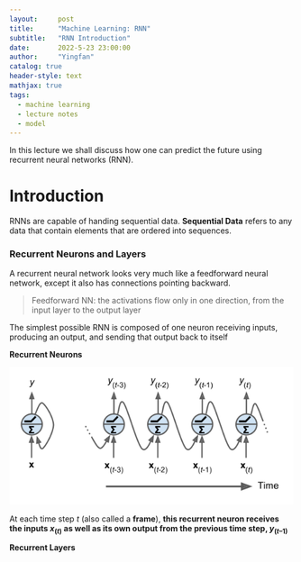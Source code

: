 ```yaml
---
layout:     post
title:      "Machine Learning: RNN"
subtitle:   "RNN Introduction"
date:       2022-5-23 23:00:00
author:     "Yingfan"
catalog: true
header-style: text
mathjax: true
tags:
  - machine learning
  - lecture notes
  - model
---
```


In this lecture we shall discuss how one can predict the future using recurrent neural networks (RNN).

# Introduction

RNNs are capable of handing sequential data. **Sequential Data** refers to any data that contain elements that are ordered into sequences.

### Recurrent Neurons and Layers

A recurrent neural network looks very much like a feedforward neural network, except it also has connections pointing backward.

> Feedforward NN: the activations flow only in one direction, from the input layer to the output layer

The simplest possible RNN is composed of one neuron receiving inputs, producing an output, and sending that output back to itself

**Recurrent Neurons**

![](/img/in-post/post-recurrent-neuron.png)

At each time step $t$ (also called a **frame**), **this recurrent neuron receives the inputs $x_(t)$ as well as its own output from the previous time step, $y_(t–1)$**

**Recurrent Layers**

